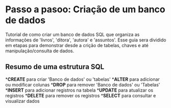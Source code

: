# Passo a pasoo: Criação de um banco de dados
Tutorial de como criar um banco de dados SQL que organiza as informações de 'livros', 'ditora', 'autora' e 'assuntos'.
Esse guia sera dividido em etapas para demonstrar desde a crição de tabelas, chaves e até manipulação/consulta de dados.

## Resumo de uma estrutura SQL
*__CREATE__ para criar 'Banco de dados' ou 'tabelas'
*__ALTER__ para adicionar ou modificar colunas
*__DROP__ para remover 'Banco de dados' ou 'Tabelas'
*__INSERT__ para adicionar registros na tabela
*__UPDATE__ para atualizar os registros 
*__DELETE__ para remover os registros
*__SELECT__ para consultar e visualizar dados